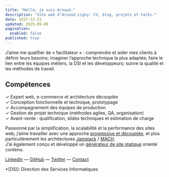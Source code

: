 ```yaml
---
title: "Hello, je suis Arnaud."
description: "Site web d’Arnaud Ligny: CV, blog, projets et talks."
date: 2017-12-21
updated: 2025-09-09
pagination:
  enabled: false
published: true
---
```

J’aime me qualifier de « facilitateur » : comprendre et aider mes clients à définir leurs besoins; imaginer l’approche technique la plus adaptée; faire le lien entre les équipes métiers, la DSI et les développeurs; suivre la qualité et les méthodes de travail.

## Compétences

✓ Expert web, e-commerce et architecture découplée  
✓ Conception fonctionnelle et technique, prototypage  
✓ Accompagnement des équipes de production  
✓ Gestion de projet technique (méthodes agiles, QA, organisation)  
✓ Avant-vente : qualification, slides techniques et estimation de charge

Passionné par la simplification, la scalabilité et la performance des sites web, j’aime travailler avec une approche [progressive et découplée](https://jamstatic.fr/a-propos/), et plus particulièrement les architectures [Jamstack](https://jamstack.org/what-is-jamstack/) / [MACH](https://commercetools.com/blog/mach-r-technology-unveiled-powering-modern-digital-commerce-experiences).  
J’ai également conçu et développé un [générateur de site statique](https://cecil.app) orienté contenu.

[LinkedIn](https://fr.linkedin.com/in/arnaudligny/fr/) — [GitHub](https://github.com/ArnaudLigny) — [Twitter](https://twitter.com/ArnaudLigny) — [Contact](mailto:arnaud@ligny.fr?subject=Prise%20de%20contact)

*[DSI]: Direction des Services Informatiques
